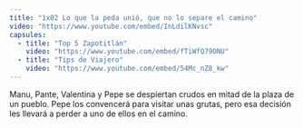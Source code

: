 ```yaml
---
title: "1x02 Lo que la peda unió, que no lo separe el camino"
video: "https://www.youtube.com/embed/InLdilKNvsc"
capsules:
  - title: "Top 5 Zapotitlán"
    video: "https://www.youtube.com/embed/fTiWfQ79ONU"
  - title: "Tips de Viajero"
    video: "https://www.youtube.com/embed/54Mc_nZ8_kw"
---
```

Manu, Pante, Valentina y Pepe se despiertan crudos en mitad de la plaza de un pueblo. Pepe los convencerá para visitar unas grutas, pero esa decisión les llevará a perder a uno de ellos en el camino.
